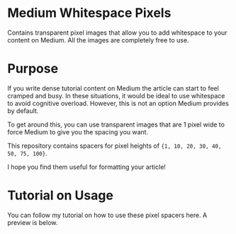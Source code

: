 # Medium Whitespace Pixels
Contains transparent pixel images that allow you to add whitespace to your content on Medium. All the images are completely free to use.

# Purpose
If you write dense tutorial content on Medium the article can start to feel cramped and busy. In these situations, it would be ideal to use whitespace to avoid cognitive overload. However, this is not an option Medium provides by default.

To get around this, you can use transparent images that are 1 pixel wide to force Medium to give you the spacing you want.

This repository contains spacers for pixel heights of `{1, 10, 20, 30, 40, 50, 75, 100}`.

I hope you find them useful for formatting your article!

# Tutorial on Usage

You can follow my tutorial on how to use these pixel spacers here. A preview is below.
